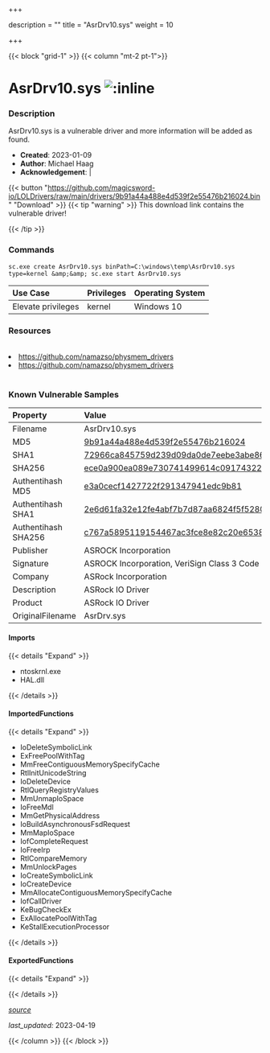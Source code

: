 +++

description = ""
title = "AsrDrv10.sys"
weight = 10

+++


{{< block "grid-1" >}}
{{< column "mt-2 pt-1">}}


# AsrDrv10.sys ![:inline](/images/twitter_verified.png) 


### Description

AsrDrv10.sys is a vulnerable driver and more information will be added as found.

- **Created**: 2023-01-09
- **Author**: Michael Haag
- **Acknowledgement**:  | [](https://twitter.com/)

{{< button "https://github.com/magicsword-io/LOLDrivers/raw/main/drivers/9b91a44a488e4d539f2e55476b216024.bin" "Download" >}}
{{< tip "warning" >}}
This download link contains the vulnerable driver!

{{< /tip >}}

### Commands

```
sc.exe create AsrDrv10.sys binPath=C:\windows\temp\AsrDrv10.sys type=kernel &amp;&amp; sc.exe start AsrDrv10.sys
```

| Use Case | Privileges | Operating System | 
|:---- | ---- | ---- |
| Elevate privileges | kernel | Windows 10 |

### Resources
<br>
<li><a href=" https://github.com/namazso/physmem_drivers"> https://github.com/namazso/physmem_drivers</a></li>
<li><a href="https://github.com/namazso/physmem_drivers">https://github.com/namazso/physmem_drivers</a></li>
<br>

### Known Vulnerable Samples

| Property           | Value |
|:-------------------|:------|
| Filename           | AsrDrv10.sys |
| MD5                | [9b91a44a488e4d539f2e55476b216024](https://www.virustotal.com/gui/file/9b91a44a488e4d539f2e55476b216024) |
| SHA1               | [72966ca845759d239d09da0de7eebe3abe86fee3](https://www.virustotal.com/gui/file/72966ca845759d239d09da0de7eebe3abe86fee3) |
| SHA256             | [ece0a900ea089e730741499614c0917432246ceb5e11599ee3a1bb679e24fd2c](https://www.virustotal.com/gui/file/ece0a900ea089e730741499614c0917432246ceb5e11599ee3a1bb679e24fd2c) |
| Authentihash MD5   | [e3a0cecf1427722f291347941edc9b81](https://www.virustotal.com/gui/search/authentihash%253Ae3a0cecf1427722f291347941edc9b81) |
| Authentihash SHA1  | [2e6d61fa32e12fe4abf7b7d87aa6824f5f528000](https://www.virustotal.com/gui/search/authentihash%253A2e6d61fa32e12fe4abf7b7d87aa6824f5f528000) |
| Authentihash SHA256| [c767a5895119154467ac3fce8e82c20e6538a4e54f6c109001c61f8abd58f9f8](https://www.virustotal.com/gui/search/authentihash%253Ac767a5895119154467ac3fce8e82c20e6538a4e54f6c109001c61f8abd58f9f8) |
| Publisher         | ASROCK Incorporation |
| Signature         | ASROCK Incorporation, VeriSign Class 3 Code Signing 2010 CA, VeriSign   |
| Company           | ASRock Incorporation |
| Description       | ASRock IO Driver |
| Product           | ASRock IO Driver |
| OriginalFilename  | AsrDrv.sys |


#### Imports
{{< details "Expand" >}}
* ntoskrnl.exe
* HAL.dll

{{< /details >}}
#### ImportedFunctions
{{< details "Expand" >}}
* IoDeleteSymbolicLink
* ExFreePoolWithTag
* MmFreeContiguousMemorySpecifyCache
* RtlInitUnicodeString
* IoDeleteDevice
* RtlQueryRegistryValues
* MmUnmapIoSpace
* IoFreeMdl
* MmGetPhysicalAddress
* IoBuildAsynchronousFsdRequest
* MmMapIoSpace
* IofCompleteRequest
* IoFreeIrp
* RtlCompareMemory
* MmUnlockPages
* IoCreateSymbolicLink
* IoCreateDevice
* MmAllocateContiguousMemorySpecifyCache
* IofCallDriver
* KeBugCheckEx
* ExAllocatePoolWithTag
* KeStallExecutionProcessor

{{< /details >}}
#### ExportedFunctions
{{< details "Expand" >}}

{{< /details >}}


[*source*](https://github.com/magicsword-io/LOLDrivers/tree/main/yaml/asrdrv10.yaml)

*last_updated:* 2023-04-19








{{< /column >}}
{{< /block >}}
